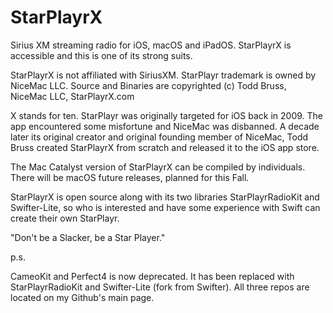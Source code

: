 # StarPlayrX
Sirius XM streaming radio for iOS, macOS and iPadOS. StarPlayrX is accessible and this is one of its strong suits.

StarPlayrX is not affiliated with SiriusXM. StarPlayr trademark is owned by NiceMac LLC. Source and Binaries are copyrighted (c) Todd Bruss, NiceMac LLC, StarPlayrX.com

X stands for ten. StarPlayr was originally targeted for iOS back in 2009. The app encountered some misfortune and NiceMac was disbanned. A decade later its original creator and original founding member of NiceMac, Todd Bruss created StarPlayrX from scratch and released it to the iOS app store. 

The Mac Catalyst version of StarPlayrX can be compiled by individuals. There will be macOS future releases, planned for this Fall.

StarPlayrX is open source along with its two libraries StarPlayrRadioKit and Swifter-Lite, so who is interested and have some experience with Swift can create their own StarPlayr.

"Don't be a Slacker, be a Star Player."

p.s.

CameoKit and Perfect4 is now deprecated. It has been replaced with StarPlayrRadioKit and Swifter-Lite (fork from Swifter). All three repos are located on my Github's main page.
 
